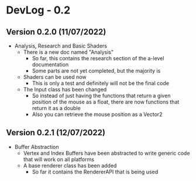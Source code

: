 # DevLog - 0.2

## Version 0.2.0 (11/07/2022)
- Analysis, Research and Basic Shaders
    - There is a new doc named "Analysis"
        - So far, this contains the research section of the a-level documentation
        - Some parts are not yet completed, but the majority is
    - Shaders can be used now
        - This is only a test and definitely will not be the final code
    - The Input class has been changed
        - So instead of just having the functions that return a given position of the mouse as a float, there are now functions that return it as a double
        - Also you can retrieve the mouse position as a Vector2

## Version 0.2.1 (12/07/2022)
- Buffer Abstraction
    - Vertex and Index Buffers have been abstracted to write generic code that will work on all platforms
    - A base renderer class has been added
        - So far it contains the RendererAPI that is being used